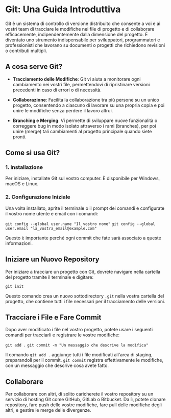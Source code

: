 # Git: Una Guida Introduttiva

Git è un sistema di controllo di versione distribuito che consente a voi e ai vostri team di tracciare le modifiche nei file di progetto e di collaborare efficacemente, indipendentemente dalla dimensione del progetto. È diventato uno strumento indispensabile per sviluppatori, programmatori e professionisti che lavorano su documenti o progetti che richiedono revisioni o contributi multipli.

## A cosa serve Git?

- **Tracciamento delle Modifiche**: Git vi aiuta a monitorare ogni cambiamento nei vostri file, permettendovi di ripristinare versioni precedenti in caso di errori o di necessità.
  
- **Collaborazione**: Facilita la collaborazione tra più persone su un unico progetto, consentendo a ciascuno di lavorare su una propria copia e poi unire le modifiche senza perdere il lavoro altrui.
  
- **Branching e Merging**: Vi permette di sviluppare nuove funzionalità o correggere bug in modo isolato attraverso i rami (branches), per poi unire (merge) tali cambiamenti al progetto principale quando siete pronti.

## Come si usa Git?

### 1. Installazione

Per iniziare, installate Git sul vostro computer. È disponibile per Windows, macOS e Linux.

### 2. Configurazione Iniziale

Una volta installato, aprite il terminale o il prompt dei comandi e configurate il vostro nome utente e email con i comandi:

`git config --global user.name "Il vostro nome"`
`git config --global user.email "la_vostra_email@example.com"`


Questo è importante perché ogni commit che fate sarà associato a queste informazioni.

## Iniziare un Nuovo Repository
Per iniziare a tracciare un progetto con Git, dovrete navigare nella cartella del progetto tramite il terminale e digitare:

`git init`


Questo comando crea un nuovo sottodirectory `.git` nella vostra cartella del progetto, che contiene tutti i file necessari per il tracciamento delle versioni.

## Tracciare i File e Fare Commit
Dopo aver modificato i file nel vostro progetto, potete usare i seguenti comandi per tracciarli e registrare le vostre modifiche:

`git add .`
`git commit -m "Un messaggio che descrive la modifica"`


Il comando `git add .` aggiunge tutti i file modificati all'area di staging, preparandoli per il commit. `git commit` registra effettivamente le modifiche, con un messaggio che descrive cosa avete fatto.

## Collaborare
Per collaborare con altri, di solito caricherete il vostro repository su un servizio di hosting Git come GitHub, GitLab o Bitbucket. Da lì, potete clonare repository, fare push delle vostre modifiche, fare pull delle modifiche degli altri, e gestire le merge delle divergenze.
